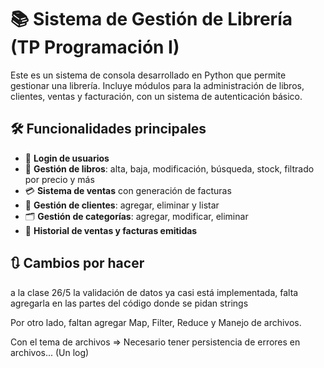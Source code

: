 # 📚 Sistema de Gestión de Librería (TP Programación I)

Este es un sistema de consola desarrollado en Python que permite gestionar una librería. Incluye módulos para la administración de libros, clientes, ventas y facturación, con un sistema de autenticación básico.

## 🛠️ Funcionalidades principales

- 🔐 **Login de usuarios**
- 📖 **Gestión de libros**: alta, baja, modificación, búsqueda, stock, filtrado por precio y más
- 💳 **Sistema de ventas** con generación de facturas
- 👤 **Gestión de clientes**: agregar, eliminar y listar
- 🗂️ **Gestión de categorías**: agregar, modificar, eliminar
- 📄 **Historial de ventas y facturas emitidas**


## 🔃 Cambios por hacer


a la clase 26/5 la validación de datos ya casi está implementada, falta agregarla en las partes del código donde se pidan strings

Por otro lado, faltan agregar Map, Filter, Reduce y Manejo de archivos. 

Con el tema de archivos => Necesario tener persistencia de errores en archivos... (Un log)